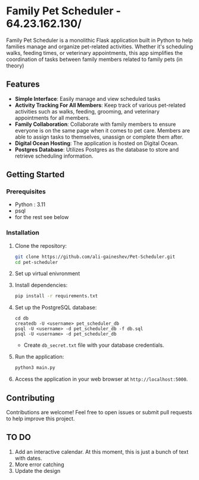 
# Family Pet Scheduler - 64.23.162.130/

Family Pet Scheduler is a monolithic Flask application built in Python to help families manage and organize pet-related activities. Whether it's scheduling walks, feeding times, or veterinary appointments, this app simplifies the coordination of tasks between family members related to family pets (in theory)

## Features

- **Simple Interface**: Easily manage and view scheduled tasks
- **Activity Tracking For All Members**: Keep track of various pet-related activities such as walks, feeding, grooming, and veterinary appointments for all members.
- **Family Collaboration**: Collaborate with family members to ensure everyone is on the same page when it comes to pet care. Members are able to assign tasks to themselves, unassign or complete them after.
- **Digital Ocean Hosting**: The application is hosted on Digital Ocean.
- **Postgres Database**: Utilizes Postgres as the database to store and retrieve scheduling information.

## Getting Started

### Prerequisites

- Python : 3.11 
- psql
- for the rest see below
### Installation

1. Clone the repository:
    ```bash
    git clone https://github.com/ali-gaineshev/Pet-Scheduler.git
    cd pet-scheduler
    ```
2. Set up virtual enivronment

3. Install dependencies:
    ```bash
    pip install -r requirements.txt
    ```

4. Set up the PostgreSQL database:
    ```
    cd db
    createdb -U <username> pet_scheduler_db
    psql -U <username> -d pet_scheduler_db -f db.sql
    psql -U <username> -d pet_scheduler_db
    ```
    - Create `db_secret.txt` file with your database credentials.

4. Run the application:
    ```bash
    python3 main.py
    ```

5. Access the application in your web browser at `http://localhost:5000`.

## Contributing

Contributions are welcome! Feel free to open issues or submit pull requests to help improve this project.

## TO DO

1. Add an interactive calendar. At this moment, this is just a bunch of text with dates. 
2. More error catching
3. Update the design
